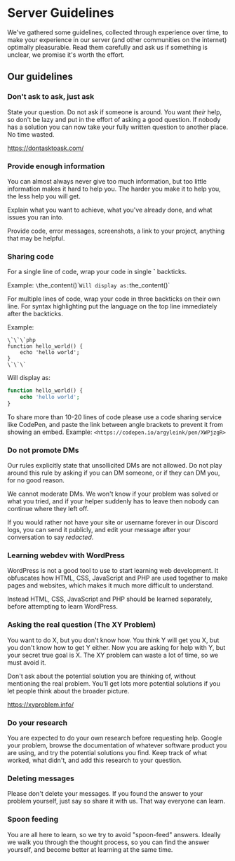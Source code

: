 # Server Guidelines

We've gathered some guidelines, collected through experience over time, to make your experience in our server (and other communities on the internet) optimally pleasurable. Read them carefully and ask us if something is unclear, we promise it's worth the effort.

## Our guidelines

### Don't ask to ask, just ask

State your question. Do not ask if someone is around. You want *their* help, so don't be lazy and put in the effort of asking a good question. If nobody has a solution you can now take your fully written question to another place. No time wasted.

https://dontasktoask.com/

### Provide enough information

You can almost always never give too much information, but too little information makes it hard to help you. The harder you make it to help you, the less help you will get.

Explain what you want to achieve, what you've already done, and what issues you ran into.

Provide code, error messages, screenshots, a link to your project, anything that may be helpful.

### Sharing code

For a single line of code, wrap your code in single **\`** backticks.

Example:
`\`the_content()\``
Will display as:
`the_content()`

For multiple lines of code, wrap your code in three backticks on their own line. For syntax highlighting put the language on the top line immediately after the backticks.

Example:
```
\`\`\`php
function hello_world() {
    echo 'hello world';
}
\`\`\`
```
Will display as:
```php
function hello_world() {
    echo 'hello world';
}
```

To share more than 10-20 lines of code please use a code sharing service like CodePen, and paste the link between angle brackets to prevent it from showing an embed. Example: `<https://codepen.io/argyleink/pen/XWPjzgR>`

### Do not promote DMs

Our rules explicitly state that unsollicited DMs are not allowed. Do not play around this rule by asking if you can DM someone, or if they can DM you, for no good reason.

We cannot moderate DMs. We won't know if your problem was solved or what you tried, and if your helper suddenly has to leave then nobody can continue where they left off.

If you would rather not have your site or username forever in our Discord logs, you can send it publicly, and edit your message after your conversation to say *redacted*.

### Learning webdev with WordPress

WordPress is not a good tool to use to start learning web development. It obfuscates how HTML, CSS, JavaScript and PHP are used together to make pages and websites, which makes it much more difficult to understand.

Instead HTML, CSS, JavaScript and PHP should be learned separately, before attempting to learn WordPress.

### Asking the real question (The XY Problem)

You want to do X, but you don't know how. You think Y will get you X, but you don't know how to get Y either. Now you are asking for help with Y, but your secret true goal is X. The XY problem can waste a lot of time, so we must avoid it.

Don't ask about the potential solution you are thinking of, without mentioning the real problem. You'll get lots more potential solutions if you let people think about the broader picture.

https://xyproblem.info/

### Do your research

You are expected to do your own research before requesting help. Google your problem, browse the documentation of whatever software product you are using, and try the potential solutions you find. Keep track of what worked, what didn't, and add this research to your question.

### Deleting messages

Please don't delete your messages. If you found the answer to your problem yourself, just say so share it with us. That way everyone can learn.

### Spoon feeding

You are all here to learn, so we try to avoid "spoon-feed" answers. Ideally we walk you through the thought process, so you can find the answer yourself, and become better at learning at the same time.
